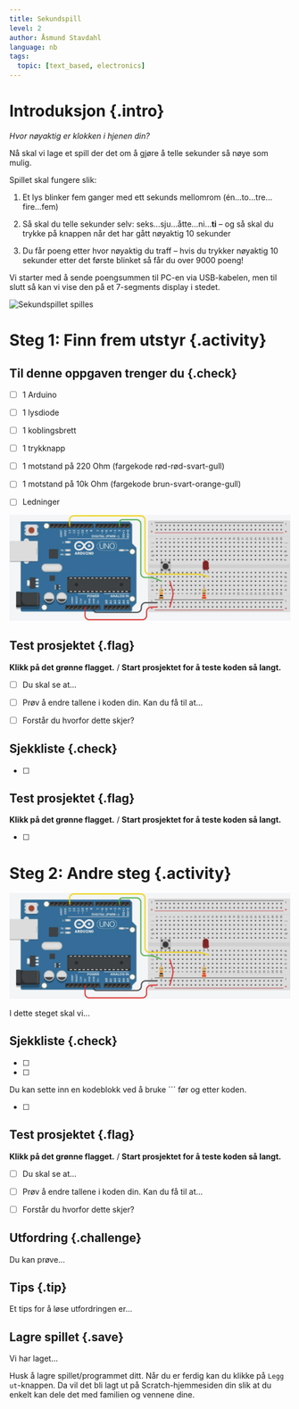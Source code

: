 ```yaml
---
title: Sekundspill
level: 2
author: Åsmund Stavdahl
language: nb
tags:
  topic: [text_based, electronics]
---
```



# Introduksjon {.intro}

*Hvor nøyaktig er klokken i hjenen din?*

Nå skal vi lage et spill der det om å gjøre å telle sekunder så nøye som mulig.

Spillet skal fungere slik:

1. Et lys blinker fem ganger med ett sekunds mellomrom (én…to…tre…fire…fem)

2. Så skal du telle sekunder selv: seks…sju…åtte…ni…**ti** – og så skal du
   trykke på knappen når det har gått nøyaktig 10 sekunder

3. Du får poeng etter hvor nøyaktig du traff – hvis du trykker nøyaktig 10
   sekunder etter det første blinket så får du over 9000 poeng!

Vi starter med å sende poengsummen til PC-en via USB-kabelen, men til slutt så
kan vi vise den på et 7-segments display i stedet.


![Sekundspillet spilles](sekundspillet-spilles.jpg)


# Steg 1: Finn frem utstyr {.activity}

## Til denne oppgaven trenger du {.check}

- [ ] 1 Arduino

- [ ] 1 lysdiode

- [ ] 1 koblingsbrett

- [ ] 1 trykknapp

- [ ] 1 motstand på 220 Ohm (fargekode rød-rød-svart-gull)

- [ ] 1 motstand på 10k Ohm (fargekode brun-svart-orange-gull)

- [ ] Ledninger

![Utstyret som trengs](steg1-utstyr.jpg)

## Test prosjektet {.flag}

__Klikk på det grønne flagget.__ / __Start prosjektet for å teste koden så
langt.__

- [ ] Du skal se at...

- [ ] Prøv å endre tallene i koden din. Kan du få til at...

- [ ] Forstår du hvorfor dette skjer?

## Sjekkliste {.check}

- [ ]

## Test prosjektet {.flag}

__Klikk på det grønne flagget.__ / __Start prosjektet for å teste koden så
langt.__

- [ ]


# Steg 2: Andre steg {.activity}

![Knapp og lys koblet opp](steg2-koblet-knapp-og-LED.jpg)

I dette steget skal vi...

## Sjekkliste {.check}

- [ ]

- [ ]

  Du kan sette inn en kodeblokk ved å bruke ``` før og etter koden.

- [ ]

## Test prosjektet {.flag}

__Klikk på det grønne flagget.__ / __Start prosjektet for å teste koden så
langt.__

- [ ] Du skal se at...

- [ ] Prøv å endre tallene i koden din. Kan du få til at...

- [ ] Forstår du hvorfor dette skjer?

## Utfordring {.challenge}

Du kan prøve...

## Tips {.tip}

Et tips for å løse utfordringen er...

## Lagre spillet {.save}

Vi har laget...

Husk å lagre spillet/programmet ditt. Når du er ferdig kan du klikke på `Legg
ut`-knappen. Da vil det bli lagt ut på Scratch-hjemmesiden din slik at du enkelt
kan dele det med familien og vennene dine.
